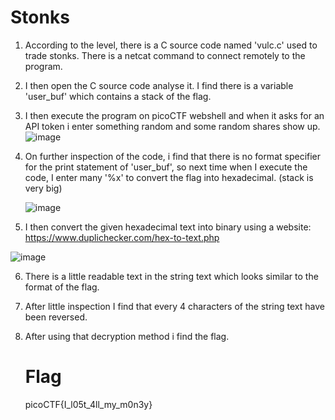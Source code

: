 # Stonks
1) According to the level, there is a C source code named 'vulc.c' used to trade stonks. There is a netcat command to connect remotely to the program.
2) I then open the C source code analyse it. I find there is a variable 'user_buf' which contains a stack of the flag.
3) I then execute the program on picoCTF webshell and when it asks for an API token i enter something random and some random shares show up.
   ![image](https://github.com/Snapskillz123/picoCTF/assets/149099858/6be532a2-3580-4cdf-af0f-ef822ba8216a)

4) On further inspection of the code, i find that there is no format specifier for the print statement of 'user_buf', so next time when I execute the code, I enter many '%x' to convert the flag into hexadecimal. (stack is very big)

   ![image](https://github.com/Snapskillz123/picoCTF/assets/149099858/ea2866fb-b21d-4e5a-9075-fb5c321df232)

5) I then convert the given hexadecimal text into binary using a website: https://www.duplichecker.com/hex-to-text.php

![image](https://github.com/Snapskillz123/picoCTF/assets/149099858/8b6a4243-ebb7-4dc7-9dc2-b3403d83b5b9)

6) There is a little readable text in the string text which looks similar to the format of the flag.
7) After little inspection I find that every 4 characters of the string text have been reversed.
8) After using that decryption method i find the flag.

   # Flag

   picoCTF{I_l05t_4ll_my_m0n3y}

